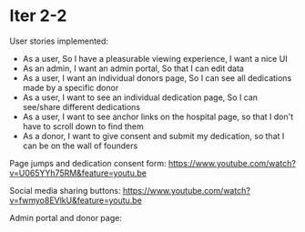 # Iter 2-2

User stories implemented:
* As a user, So I have a pleasurable viewing experience, I want a nice UI
* As an admin, I want an admin portal, So that I can edit data
* As a user, I want an individual donors page, So I can see all dedications made by a specific donor
* As a user, I want to see an individual dedication page, So I can see/share different dedications
* As a user, I want to see anchor links on the hospital page, so that I don't have to scroll down to find them
* As a donor, I want to give consent and submit my dedication, so that I can be on the wall of founders

Page jumps and dedication consent form:
https://www.youtube.com/watch?v=U065YYh75RM&feature=youtu.be

Social media sharing buttons:
https://www.youtube.com/watch?v=fwmyo8EVlkU&feature=youtu.be

Admin portal and donor page:

